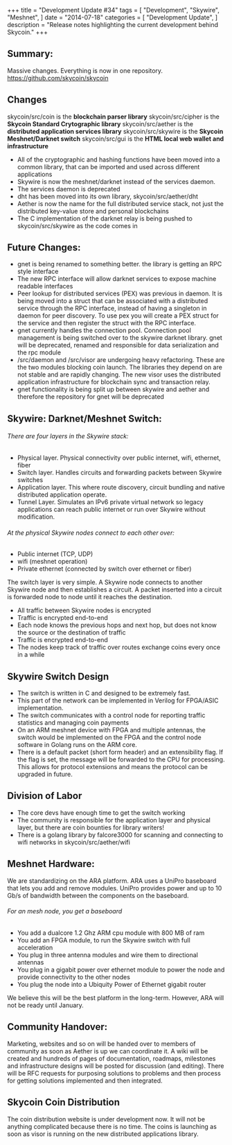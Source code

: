 +++
title = "Development Update #34"
tags = [
    "Development",
    "Skywire",
    "Meshnet",
]
date = "2014-07-18"
categories = [
    "Development Update",
]
description = "Release notes highlighting the current development behind Skycoin."
+++

## Summary:

Massive changes. Everything is now in one repository. https://github.com/skycoin/skycoin

## Changes

skycoin/src/coin is the **blockchain parser library**
skycoin/src/cipher is the **Skycoin Standard Crytographic library**
skycoin/src/aether is the **distributed application services library**
skycoin/src/skywire is the **Skycoin Meshnet/Darknet switch**
skycoin/src/gui is the **HTML local web wallet and infrastructure**

- All of the cryptographic and hashing functions have been moved into a common library, that can be imported and used across different applications
- Skywire is now the meshnet/darknet instead of the services daemon.
- The services daemon is deprecated
- dht has been moved into its own library, skycoin/src/aether/dht
- Aether is now the name for the full distributed service stack, not just the distributed key-value store and personal blockchains
- The C implementation of the darknet relay is being pushed to skycoin/src/skywire as the code comes in

## Future Changes:

- gnet is being renamed to something better. the library is getting an RPC style interface
- The new RPC interface will allow darknet services to expose machine readable interfaces
- Peer lookup for distributed services (PEX) was previous in daemon. It is being moved into a struct that can be associated with a distributed service through the RPC interface, instead of having a singleton in daemon for peer discovery. To use pex you will create a PEX struct for the service and then register the struct with the RPC interface.
- gnet currently handles the connection pool. Connection pool management is being switched over to the skywire darknet library. gnet will be deprecated, renamed and responsible for data serialization and the rpc module
- /src/daemon and /src/visor are undergoing heavy refactoring. These are the two modules blocking coin launch. The libraries they depend on are not stable and are rapidly changing. The new visor uses the distributed application infrastructure for blockchain sync and transaction relay.
- gnet functionality is being split up between skywire and aether and therefore the repository for gnet will be deprecated

## Skywire: Darknet/Meshnet Switch:

###### There are four layers in the Skywire stack:
- Physical layer. Physical connectivity over public internet, wifi, ethernet, fiber
- Switch layer. Handles circuits and forwarding packets between Skywire switches
- Application layer. This where route discovery, circuit bundling and native distributed application operate.
- Tunnel Layer. Simulates an IPv6 private virtual network so legacy applications can reach public internet or run over Skywire without modification.

###### At the physical Skywire nodes connect to each other over:
- Public internet (TCP, UDP)
- wifi (meshnet operation)
- Private ethernet (connected by switch over ethernet or fiber)

The switch layer is very simple. A Skywire node connects to another Skywire node and then establishes a circuit. A packet inserted into a circuit is forwarded node to node until it reaches the destination.

- All traffic between Skywire nodes is encrypted
- Traffic is encrypted end-to-end
- Each node knows the previous hops and next hop, but does not know the source or the destination of traffic
- Traffic is encrypted end-to-end
- The nodes keep track of traffic over routes exchange coins every once in a while

## Skywire Switch Design
- The switch is written in C and designed to be extremely fast.
- This part of the network can be implemented in Verilog for FPGA/ASIC implementation.
- The switch communicates with a control node for reporting traffic statistics and managing coin payments
- On an ARM meshnet device with FPGA and multiple antennas, the switch would be implemented on the FPGA and the control node software in Golang runs on the ARM core.
- There is a default packet (short form header) and an extensibility flag. If the flag is set, the message will be forwarded to the CPU for processing. This allows for protocol extensions and means the protocol can be upgraded in future.

## Division of Labor
- The core devs have enough time to get the switch working
- The community is responsible for the application layer and physical layer, but there are coin bounties for library writers!
- There is a golang library by falcore3000 for scanning and connecting to wifi networks in skycoin/src/aether/wifi

## Meshnet Hardware:

We are standardizing on the ARA platform. ARA uses a UniPro baseboard that lets you add and remove modules.  UniPro provides power and up to 10 Gb/s of bandwidth between the components on the baseboard.

###### For an mesh node, you get a baseboard
- You add a dualcore 1.2 Ghz ARM cpu module with 800 MB of ram
- You add an FPGA module, to run the Skywire switch with full acceleration
- You plug in three antenna modules and wire them to directional antennas
- You plug in a gigabit power over ethernet module to power the node and provide connectivity to the other nodes
- You plug the node into a Ubiquity Power of Ethernet gigabit router

We believe this will be the best platform in the long-term. However, ARA will not be ready until January.

## Community Handover:

Marketing, websites and so on will be handed over to members of community as soon as Aether is up we can coordinate it. A wiki will be created and hundreds of pages of documentation, roadmaps, milestones and infrastructure designs will be posted for discussion (and editing). There will be RFC requests for purposing solutions to problems and then process for getting solutions implemented and then integrated.

## Skycoin Coin Distribution

The coin distribution website is under development now. It will not be anything complicated because there is no time. The coins is launching as soon as visor is running on the new distributed applications library.

